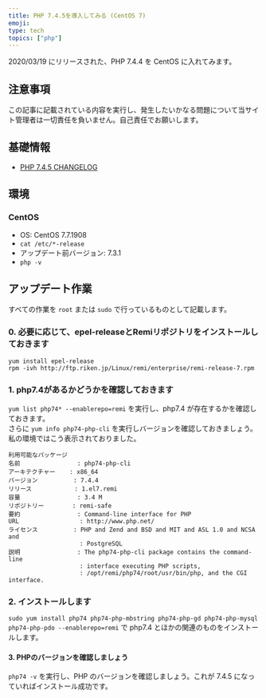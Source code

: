 ```yaml
---
title: PHP 7.4.5を導入してみる (CentOS 7)
emoji: 
type: tech
topics: ["php"]
---
```


2020/03/19 にリリースされた、PHP 7.4.4 を CentOS に入れてみます。

## 注意事項

この記事に記載されている内容を実行し、発生したいかなる問題について当サイト管理者は一切責任を負いません。自己責任でお願いします。

## 基礎情報

- [PHP 7.4.5 CHANGELOG](https://www.php.net/ChangeLog-7.php#7.4.5)

## 環境

### CentOS

- OS: CentOS 7.7.1908
- `cat /etc/*-release`
- アップデート前バージョン: 7.3.1
- `php -v`

## アップデート作業

すべての作業を `root` または `sudo` で行っているものとして記載します。

### 0. 必要に応じて、epel-releaseとRemiリポジトリをインストールしておきます

```
yum install epel-release
rpm -ivh http://ftp.riken.jp/Linux/remi/enterprise/remi-release-7.rpm
```

### 1. php7.4があるかどうかを確認しておきます

`yum list php74* --enablerepo=remi` を実行し、php7.4 が存在するかを確認しておきます。  
さらに `yum info php74-php-cli` を実行しバージョンを確認しておきましょう。私の環境ではこう表示されておりました。

```
利用可能なパッケージ
名前                : php74-php-cli
アーキテクチャー    : x86_64
バージョン          : 7.4.4
リリース            : 1.el7.remi
容量                : 3.4 M
リポジトリー        : remi-safe
要約                : Command-line interface for PHP
URL                 : http://www.php.net/
ライセンス          : PHP and Zend and BSD and MIT and ASL 1.0 and NCSA and
                    : PostgreSQL
説明                : The php74-php-cli package contains the command-line
                    : interface executing PHP scripts,
                    : /opt/remi/php74/root/usr/bin/php, and the CGI interface.
```

### 2. インストールします

`sudo yum install php74 php74-php-mbstring php74-php-gd php74-php-mysql php74-php-pdo --enablerepo=remi` で php7.4 とほかの関連のものをインストールします。

#### 3. PHPのバージョンを確認しましょう

`php74 -v` を実行し、PHP のバージョンを確認しましょう。これが 7.4.5 になっていればインストール成功です。